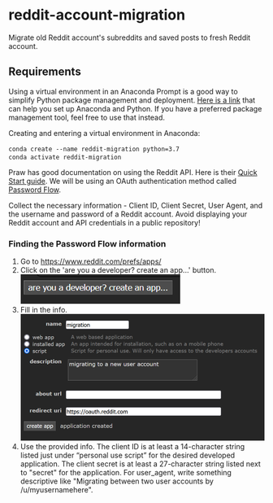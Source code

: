 # reddit-account-migration
Migrate old Reddit account's subreddits and saved posts to fresh Reddit account.

## Requirements

Using a virtual environment in an Anaconda Prompt is a good way to simplify Python package management and deployment. [Here is a link](https://docs.conda.io/projects/conda/en/latest/user-guide/getting-started.html) that can help you set up Anaconda and Python. If you have a preferred package management tool, feel free to use that instead.

Creating and entering a virtual environment in Anaconda:

```
conda create --name reddit-migration python=3.7
conda activate reddit-migration
```

Praw has good documentation on using the Reddit API. Here is their [Quick Start guide](https://praw.readthedocs.io/en/stable/getting_started/quick_start.html). We will be using an OAuth authentication method called [Password Flow](https://praw.readthedocs.io/en/stable/getting_started/authentication.html#password-flow). 

Collect the necessary information - Client ID, Client Secret, User Agent, and the username and password of a Reddit account. Avoid displaying your Reddit account and API credentials in a public repository!

### Finding the Password Flow information
1. Go to https://www.reddit.com/prefs/apps/
2. Click on the 'are you a developer? create an app...' button.
!['are you a developer? create an app...' button](https://github.com/erin-bristow/reddit-account-migration/blob/main/img/dev_button.PNG)
3. Fill in the info.
![name, script, description, and redirect uri (should be https://oauth.reddit.com)](https://github.com/erin-bristow/reddit-account-migration/blob/main/img/create_app.PNG)
4. Use the provided info. The client ID is at least a 14-character string listed just under “personal use script” for the desired developed application. The client secret is at least a 27-character string listed next to "secret" for the application. For user_agent, write something descriptive like "Migrating between two user accounts by /u/myusernamehere". 
